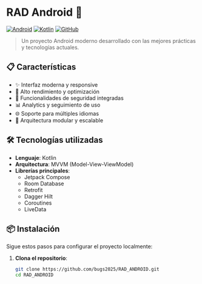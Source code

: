 # RAD Android 🚀

[![Android](https://img.shields.io/badge/Android-3DDC84?style=for-the-badge&logo=android&logoColor=white)](https://www.android.com/)
[![Kotlin](https://img.shields.io/badge/Kotlin-7F52FF?style=for-the-badge&logo=kotlin&logoColor=white)](https://kotlinlang.org/)
[![GitHub](https://img.shields.io/badge/GitHub-181717?style=for-the-badge&logo=github&logoColor=white)](https://github.com/bugs2025/RAD_ANDROID)

> Un proyecto Android moderno desarrollado con las mejores prácticas y tecnologías actuales.

## 📋 Características

- ✨ Interfaz moderna y responsive
- 🚀 Alto rendimiento y optimización
- 🔐 Funcionalidades de seguridad integradas
- 📊 Analytics y seguimiento de uso
- 🌐 Soporte para múltiples idiomas
- 🧩 Arquitectura modular y escalable

## 🛠️ Tecnologías utilizadas

- **Lenguaje**: Kotlin
- **Arquitectura**: MVVM (Model-View-ViewModel)
- **Librerías principales**:
  - Jetpack Compose
  - Room Database
  - Retrofit
  - Dagger Hilt
  - Coroutines
  - LiveData

## 📦 Instalación

Sigue estos pasos para configurar el proyecto localmente:

1. **Clona el repositorio**:
   ```bash
   git clone https://github.com/bugs2025/RAD_ANDROID.git
   cd RAD_ANDROID
